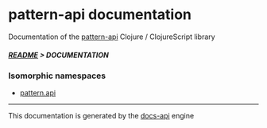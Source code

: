 

# pattern-api documentation

Documentation of the [pattern-api](https://github.com/bithandshake-hq/pattern-api) Clojure / ClojureScript library

##### [README](../README.md) > DOCUMENTATION

### Isomorphic namespaces

* [pattern.api](cljc/pattern/API.md)

---

This documentation is generated by the [docs-api](https://github.com/bithandshake/docs-api) engine


